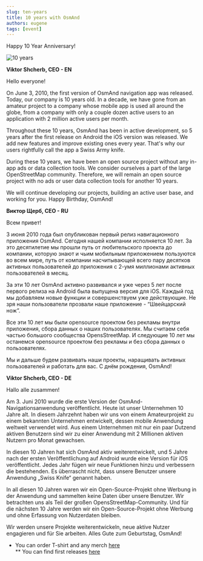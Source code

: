 ```yaml
---
slug: ten-years
title: 10 years with OsmAnd
authors: eugene
tags: [event]
---
```


Happy 10 Year Anniversary!

![10 years](./1.png)

<!--truncate-->

**Viktor Shcherb, CEO - EN**

Hello everyone!

On June 3, 2010, the first version of OsmAnd navigation app was released. Today, our company is 10 years old. In a decade, we have gone from an amateur project to a company whose mobile app is used all around the globe, from a company with only a couple dozen active users to an application with 2 million active users per month.  

Throughout these 10 years, OsmAnd has been in active development, so 5 years after the first release on Android the iOS version was released. We add new features and improve existing ones every year. That's why our users rightfully call the app a Swiss Army knife.  

During these 10 years, we have been an open source project without any in-app ads or data collection tools. We consider ourselves a part of the large OpenStreetMap community. Therefore, we will remain an open source project with no ads or user data collection tools for another 10 years.  

We will continue developing our projects, building an active user base, and working for you. Happy Birthday, OsmAnd!  

**Виктор Щерб, CEO - RU**

Всем привет!

3 июня 2010 года был опубликован первый релиз навигационного приложения OsmAnd. Сегодня нашей компании исполняется 10 лет. За это десятилетие мы прошли путь от любительского проекта до компании, которую знают и чьим мобильным приложением пользуются во всем мире, путь от компании насчитывающей всего пару десятков активных пользователей до приложения с 2-умя миллионами активных пользователей в месяц.  

За эти 10 лет OsmAnd активно развивался и уже через 5 лет после первого релиза на Android была выпущена версия для iOS. Каждый год мы добавляем новые функции и совершенствуем уже действующие. Не зря наши пользователи прозвали наше приложение - “Швейцарский нож”.  

Все эти 10 лет мы были opensource проектом без рекламы внутри приложения, сбора данных о наших пользователях. Мы считаем себя частью большого сообщества OpensStreetMap. И следующие 10 лет мы останемся opensource проектом без рекламы и без сбора данных о пользователях.  

Мы и дальше будем развивать наши проекты, наращивать активных пользователей и работать для вас. С днём рождения, OsmAnd!  

**Viktor Shcherb, CEO - DE**

Hallo alle zusammen!

Am 3. Juni 2010 wurde die erste Version der OsmAnd-Navigationsanwendung veröffentlicht. Heute ist unser Unternehmen 10 Jahre alt. In diesem Jahrzehnt haben wir uns von einem Amateurprojekt zu einem bekannten Unternehmen entwickelt, dessen mobile Anwendung weltweit verwendet wird. Aus einem Unternehmen mit nur ein paar Dutzend aktiven Benutzern sind wir zu einer Anwendung mit 2 Millionen aktiven Nutzern pro Monat gewachsen.  

In diesen 10 Jahren hat sich OsmAnd aktiv weiterentwickelt, und 5 Jahre nach der ersten Veröffentlichung auf Android wurde eine Version für iOS veröffentlicht. Jedes Jahr fügen wir neue Funktionen hinzu und verbessern die bestehenden. Es überrascht nicht, dass unsere Benutzer unsere Anwendung „Swiss Knife“ genannt haben.  

In all diesen 10 Jahren waren wir ein Open-Source-Projekt ohne Werbung in der Anwendung und sammelten keine Daten über unsere Benutzer. Wir betrachten uns als Teil der großen OpensStreetMap-Community. Und für die nächsten 10 Jahre werden wir ein Open-Source-Projekt ohne Werbung und ohne Erfassung von Nutzerdaten bleiben.  

Wir werden unsere Projekte weiterentwickeln, neue aktive Nutzer engagieren und für Sie arbeiten. Alles Gute zum Geburtstag, OsmAnd!  


* You can order T-shirt and any merch <a href="https://www.redbubble.com/shop/ap/49558113?ref=studio-promote">here</a>  
** You can find first releases <a href="https://osmand.net/releases/">here</a>  
